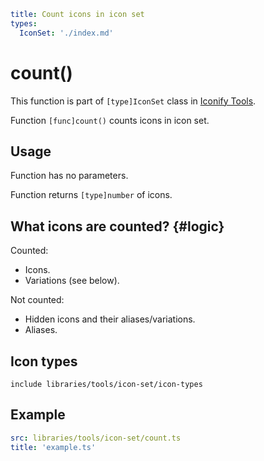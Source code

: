 ```yaml
title: Count icons in icon set
types:
  IconSet: './index.md'
```

# count()

This function is part of `[type]IconSet` class in [Iconify Tools](../index.md).

Function `[func]count()` counts icons in icon set.

## Usage

Function has no parameters.

Function returns `[type]number` of icons.

## What icons are counted? {#logic}

Counted:

- Icons.
- Variations (see below).

Not counted:

- Hidden icons and their aliases/variations.
- Aliases.

## Icon types

`include libraries/tools/icon-set/icon-types`

## Example

```yaml
src: libraries/tools/icon-set/count.ts
title: 'example.ts'
```
